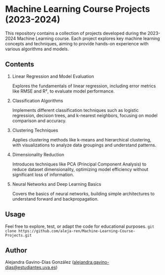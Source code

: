 # Machine Learning Course Projects (2023-2024)
This repository contains a collection of projects developed during the 2023-2024 Machine Learning course. Each project explores key machine learning concepts and techniques, aiming to provide hands-on experience with various algorithms and models.

## Contents
1. Linear Regression and Model Evaluation

    Explores the fundamentals of linear regression, including error metrics like RMSE and R², to evaluate model performance.

2. Classification Algorithms

    Implements different classification techniques such as logistic regression, decision trees, and k-nearest neighbors, focusing on model comparison and accuracy.

3. Clustering Techniques

    Applies clustering methods like k-means and hierarchical clustering, with visualizations to analyze data groupings and understand patterns.

4. Dimensionality Reduction

    Introduces techniques like PCA (Principal Component Analysis) to reduce dataset dimensionality, optimizing model efficiency without significant loss of information.

5. Neural Networks and Deep Learning Basics

    Covers the basics of neural networks, building simple architectures to understand forward and backpropagation.

## Usage
Feel free to explore, test, or adapt the code for educational purposes.
`git clone https://github.com/aleja-ren/Machine-Learning-Course-Projects.git`

## Author
Alejandra Gavino-Dias González (alejandra.gavino-dias@estudiantes.uva.es) 

